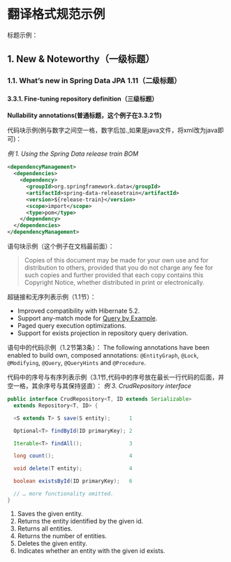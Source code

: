 # 翻译格式规范示例

标题示例：
## 1. New & Noteworthy（一级标题）

### 1.1. What’s new in Spring Data JPA 1.11（二级标题）

#### 3.3.1. Fine-tuning repository definition（三级标题）

**Nullability annotations(普通标题，这个例子在3.3.2节)**

代码块示例(例与数字之间空一格，数字后加.,如果是java文件，将xml改为java即可)：

*例 1. Using the Spring Data release train BOM*
```xml
<dependencyManagement>
  <dependencies>
    <dependency>
      <groupId>org.springframework.data</groupId>
      <artifactId>spring-data-releasetrain</artifactId>
      <version>${release-train}</version>
      <scope>import</scope>
      <type>pom</type>
    </dependency>
  </dependencies>
</dependencyManagement>
```


语句块示例（这个例子在文档最前面）：
>Copies of this document may be made for your own use and for distribution to others, provided that you do not charge any fee for such copies and further provided that each copy contains this Copyright Notice, whether distributed in print or electronically. 

超链接和无序列表示例（1.1节）：

- Improved compatibility with Hibernate 5.2.
- Support any-match mode for [Query by Example](https://docs.spring.io/spring-data/jpa/docs/current/reference/html/#query-by-example).
- Paged query execution optimizations.
- Support for exists projection in repository query derivation.

语句中的代码示例（1.2节第3条）：
The following annotations have been enabled to build own, composed annotations: `@EntityGraph`, `@Lock`, `@Modifying`, `@Query`, `@QueryHints` and `@Procedure`.

代码中的序号与有序列表示例（3.1节,代码中的序号放在最长一行代码的后面，并空一格，其余序号与其保持竖直）：
*例 3. CrudRepository interface*
```java
public interface CrudRepository<T, ID extends Serializable>
  extends Repository<T, ID> {

  <S extends T> S save(S entity);      1

  Optional<T> findById(ID primaryKey); 2

  Iterable<T> findAll();               3

  long count();                        4

  void delete(T entity);               4

  boolean existsById(ID primaryKey);   6

  // … more functionality omitted.
}
```
1. Saves the given entity.
2. Returns the entity identified by the given id.
3. Returns all entities.
4. Returns the number of entities.
5. Deletes the given entity.
6. Indicates whether an entity with the given id exists.




